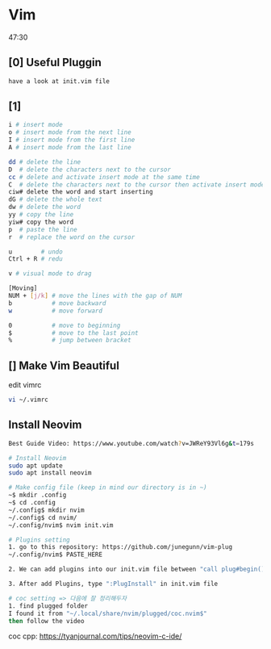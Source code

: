 # Vim

47:30


## [0] Useful Pluggin
```bash
have a look at init.vim file
```



## [1]

```bash
i # insert mode
o # insert mode from the next line
I # insert mode from the first line
A # insert mode from the last line

dd # delete the line
D  # delete the characters next to the cursor
cc # delete and activate insert mode at the same time
C  # delete the characters next to the cursor then activate insert mode
ciw# delete the word and start inserting
dG # delete the whole text
dw # delete the word
yy # copy the line
yiw# copy the word
p  # paste the line
r  # replace the word on the cursor

u        # undo
Ctrl + R # redu

v # visual mode to drag 

[Moving]
NUM + [j/k] # move the lines with the gap of NUM
b           # move backward
w           # move forward

0           # move to beginning
$           # move to the last point
%           # jump between bracket
```


## [] Make Vim Beautiful
edit vimrc
```bash
vi ~/.vimrc
```

## Install Neovim
```bash
Best Guide Video: https://www.youtube.com/watch?v=JWReY93Vl6g&t=179s

# Install Neovim
sudo apt update
sudo apt install neovim

# Make config file (keep in mind our directory is in ~)
~$ mkdir .config
~$ cd .config
~/.config$ mkdir nvim
~/.config$ cd nvim/
~/.config/nvim$ nvim init.vim

# Plugins setting
1. go to this repository: https://github.com/junegunn/vim-plug
~/.config/nvim$ PASTE_HERE

2. We can add plugins into our init.vim file between "call plug#begin()" and "call plug#end()"

3. After add Plugins, type ":PlugInstall" in init.vim file

# coc setting => 다음에 잘 정리해두자
1. find plugged folder
I found it from "~/.local/share/nvim/plugged/coc.nvim$"
then follow the video
```

coc cpp: https://tyanjournal.com/tips/neovim-c-ide/



<!--
Basic directory for config setting
$ nvim ~/.config/nvim/init.vim

-->
